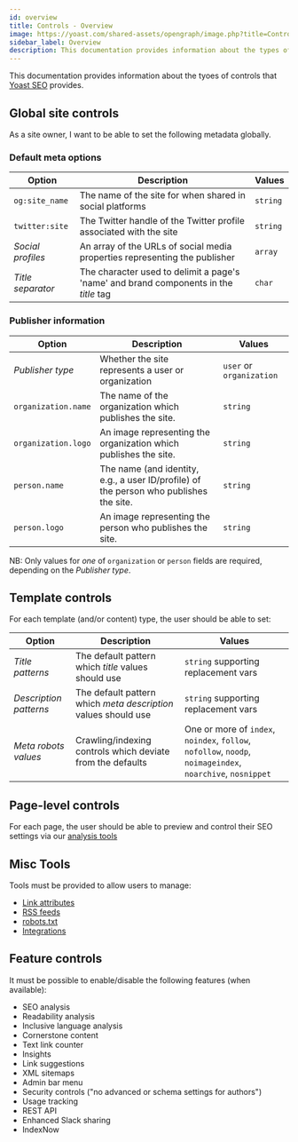 ```yaml
---
id: overview
title: Controls - Overview
image: https://yoast.com/shared-assets/opengraph/image.php?title=Controls%20-%20Overview
sidebar_label: Overview
description: This documentation provides information about the types of controls that Yoast SEO provides.
---
```

This documentation provides information about the tyoes of controls that [Yoast SEO](https://yoast.com/wordpress/plugins/seo/) provides.

## Global site controls
As a site owner, I want to be able to set the following metadata globally.

### Default meta options

| Option | Description | Values |
| --- | ----- | --- |
| `og:site_name` | The name of the site for when shared in social platforms | `string` |
| `twitter:site` | The Twitter handle of the Twitter profile associated with the site | `string` |
| *Social profiles* | An array of the URLs of social media properties representing the publisher | `array` |
| *Title separator* | The character used to delimit a page's 'name' and brand components in the *title* tag | `char` |

### Publisher information

| Option | Description | Values |
| --- | ----- | --- |
| *Publisher type* | Whether the site represents a user or organization | `user` or `organization` |
| `organization.name` | The name of the organization which publishes the site. | `string` |
| `organization.logo` | An image representing the organization which publishes the site. | `string` |
| `person.name` | The name (and identity, e.g., a user ID/profile) of the person who publishes the site. | `string` |
| `person.logo` | An image representing the person who publishes the site. | `string` |

NB: Only values for *one* of `organization` or `person` fields are required, depending on the *Publisher type*.

## Template controls
For each template (and/or content) type, the user should be able to set:

| Option | Description | Values |
| --- | ----- | --- |
| *Title patterns* | The default pattern which *title* values should use | `string` supporting replacement vars |
| *Description patterns* | The default pattern which *meta description* values should use | `string` supporting replacement vars |
| *Meta robots values* | Crawling/indexing controls which deviate from the defaults | One or more of `index`, `noindex`, `follow`, `nofollow`, `noodp`, `noimageindex`, `noarchive`, `nosnippet` |

## Page-level controls
For each page, the user should be able to preview and control their SEO settings via our [analysis tools](https://developer.yoast.com/features/analysis/overview)

## Misc Tools
Tools must be provided to allow users to manage:

* [Link attributes](features/controls/link-attributes.md)
* [RSS feeds](features/alternate-formats/rss-feeds.md)
* [robots.txt](features/robots-txt/functional-specification.md)
* [Integrations](/features/integrations/)

## Feature controls
It must be possible to enable/disable the following features (when available):

* SEO analysis
* Readability analysis
* Inclusive language analysis
* Cornerstone content
* Text link counter
* Insights
* Link suggestions
* XML sitemaps
* Admin bar menu
* Security controls ("no advanced or schema settings for authors")
* Usage tracking
* REST API
* Enhanced Slack sharing
* IndexNow
